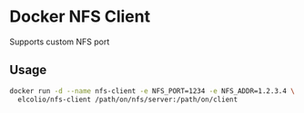 Docker NFS Client
================
Supports custom NFS port

Usage
----

```bash
docker run -d --name nfs-client -e NFS_PORT=1234 -e NFS_ADDR=1.2.3.4 \
  elcolio/nfs-client /path/on/nfs/server:/path/on/client
``` 
